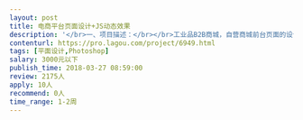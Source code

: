```yaml
---                
layout: post       
title: 电商平台页面设计+JS动态效果           
description: '</br>一、项目描述：</br></br>工业品B2B商城，自营商城前台页面的设计和产品详情页的设计。具体可电话联系描述。</br>二、主要功能点：</br>做前台页面+切图JS动态效果</br>三、可参考产品：</br>震坤行工业超市   http://www.zkh360.com/</br>网易严选   http://you.163.com/</br></br>四、人员要求：</br></br>良好的沟通能力和创新精神</br>'     
contenturl: https://pro.lagou.com/project/6949.html      
tags: [平面设计,Photoshop]            
salary: 3000元以下          
publish_time: 2018-03-27 08:59:00         
review: 2175人                   
apply: 10人                   
recommend: 0人                   
time_range: 1-2周              
---                 
```

